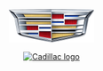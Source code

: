 

<div align="center">
<img src="images/header_logo.png/">

<a href="https://xii1071.github.io/project_02/"><img src="https://img.shields.io/badge/Cadillac-black?logo=Cadillac&logoColor=white&style=for-the-badge" height="40" alt="Cadillac logo"/></a>
</div>
